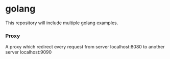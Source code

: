 # golang
This repository will include multiple golang examples.

### Proxy
A proxy which redirect every request from server localhost:8080 to another server localhost:9090
